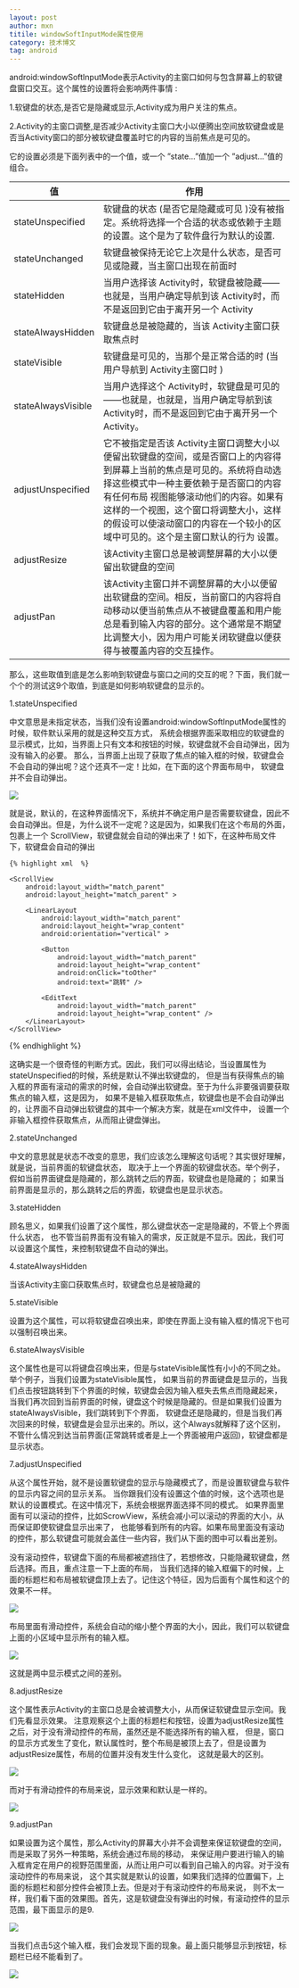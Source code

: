 ```yaml
---
layout: post
author: mxn
titile: windowSoftInputMode属性使用
category: 技术博文
tag: android
---
```


android:windowSoftInputMode表示Activity的主窗口如何与包含屏幕上的软键盘窗口交互。这个属性的设置将会影响两件事情 :

1.软键盘的状态,是否它是隐藏或显示,Activity成为用户关注的焦点。

2.Activity的主窗口调整,是否减少Activity主窗口大小以便腾出空间放软键盘或是否当Activity窗口的部分被软键盘覆盖时它的内容的当前焦点是可见的。

它的设置必须是下面列表中的一个值，或一个 ”state…”值加一个 ”adjust…”值的组合。


|              值          |                   作用  |
|            --------      |                -----   |
|     stateUnspecified     |软键盘的状态 (是否它是隐藏或可见 )没有被指定。系统将选择一个合适的状态或依赖于主题的设置。这个是为了软件盘行为默认的设置.|
|     stateUnchanged       | 软键盘被保持无论它上次是什么状态，是否可见或隐藏，当主窗口出现在前面时 |
|     stateHidden          |当用户选择该 Activity时，软键盘被隐藏——也就是，当用户确定导航到该 Activity时，而不是返回到它由于离开另一个 Activity |
|stateAlwaysHidden | 软键盘总是被隐藏的，当该 Activity主窗口获取焦点时 |
| stateVisible  |软键盘是可见的，当那个是正常合适的时 (当用户导航到 Activity主窗口时 ) |
|stateAlwaysVisible |当用户选择这个 Activity时，软键盘是可见的——也就是，也就是，当用户确定导航到该 Activity时，而不是返回到它由于离开另一个Activity。|
| adjustUnspecified | 它不被指定是否该 Activity主窗口调整大小以便留出软键盘的空间，或是否窗口上的内容得到屏幕上当前的焦点是可见的。系统将自动选择这些模式中一种主要依赖于是否窗口的内容有任何布局 视图能够滚动他们的内容。如果有这样的一个视图，这个窗口将调整大小，这样的假设可以使滚动窗口的内容在一个较小的区域中可见的。这个是主窗口默认的行为 设置。|
|adjustResize | 该Activity主窗口总是被调整屏幕的大小以便留出软键盘的空间|
| adjustPan | 该Activity主窗口并不调整屏幕的大小以便留出软键盘的空间。相反，当前窗口的内容将自动移动以便当前焦点从不被键盘覆盖和用户能总是看到输入内容的部分。这个通常是不期望比调整大小，因为用户可能关闭软键盘以便获得与被覆盖内容的交互操作。|

<!-- more -->

那么，这些取值到底是怎么影响到软键盘与窗口之间的交互的呢？下面，我们就一个个的测试这9个取值，到底是如何影响软键盘的显示的。

1.stateUnspecified

中文意思是未指定状态，当我们没有设置android:windowSoftInputMode属性的时候，软件默认采用的就是这种交互方式，
系统会根据界面采取相应的软键盘的显示模式，比如，当界面上只有文本和按钮的时候，软键盘就不会自动弹出，因为没有输入的必要。
那么，当界面上出现了获取了焦点的输入框的时候，软键盘会不会自动的弹出呢？这个还真不一定！比如，在下面的这个界面布局中，
软键盘并不会自动弹出。

![](https://raw.githubusercontent.com/mxn21/mxn21.github.io/master/public/img/img57.png)

就是说，默认的，在这种界面情况下，系统并不确定用户是否需要软键盘，因此不会自动弹出。但是，为什么说不一定呢？这是因为，如果我们在这个布局的外面，包裹上一个
ScrollView，软键盘就会自动的弹出来了！如下，在这种布局文件下，软键盘会自动的弹出

    {% highlight xml  %}
<LinearLayout xmlns:android="http://schemas.android.com/apk/res/android"
    xmlns:tools="http://schemas.android.com/tools"
    android:layout_width="match_parent"
    android:layout_height="match_parent"
    android:orientation="vertical" >

    <ScrollView
        android:layout_width="match_parent"
        android:layout_height="match_parent" >

        <LinearLayout
            android:layout_width="match_parent"
            android:layout_height="wrap_content"
            android:orientation="vertical" >

            <Button
                android:layout_width="match_parent"
                android:layout_height="wrap_content"
                android:onClick="toOther"
                android:text="跳转" />

            <EditText
                android:layout_width="match_parent"
                android:layout_height="wrap_content" />
        </LinearLayout>
    </ScrollView>
</LinearLayout>
    {% endhighlight %}

这确实是一个很奇怪的判断方式。因此，我们可以得出结论，当设置属性为stateUnspecified的时候，系统是默认不弹出软键盘的，
但是当有获得焦点的输入框的界面有滚动的需求的时候，会自动弹出软键盘。至于为什么非要强调要获取焦点的输入框，这是因为，
如果不是输入框获取焦点，软键盘也是不会自动弹出的，让界面不自动弹出软键盘的其中一个解决方案，就是在xml文件中，
设置一个非输入框控件获取焦点，从而阻止键盘弹出。


2.stateUnchanged

中文的意思就是状态不改变的意思，我们应该怎么理解这句话呢？其实很好理解，就是说，当前界面的软键盘状态，
取决于上一个界面的软键盘状态。举个例子，假如当前界面键盘是隐藏的，那么跳转之后的界面，软键盘也是隐藏的；
如果当前界面是显示的，那么跳转之后的界面，软键盘也是显示状态。


3.stateHidden

顾名思义，如果我们设置了这个属性，那么键盘状态一定是隐藏的，不管上个界面什么状态，
也不管当前界面有没有输入的需求，反正就是不显示。因此，我们可以设置这个属性，来控制软键盘不自动的弹出。


4.stateAlwaysHidden

当该Activity主窗口获取焦点时，软键盘也总是被隐藏的


5.stateVisible

设置为这个属性，可以将软键盘召唤出来，即使在界面上没有输入框的情况下也可以强制召唤出来。


6.stateAlwaysVisible

这个属性也是可以将键盘召唤出来，但是与stateVisible属性有小小的不同之处。举个例子，当我们设置为stateVisible属性，
如果当前的界面键盘是显示的，当我们点击按钮跳转到下个界面的时候，软键盘会因为输入框失去焦点而隐藏起来，
当我们再次回到当前界面的时候，键盘这个时候是隐藏的。但是如果我们设置为stateAlwaysVisible，我们跳转到下个界面，
软键盘还是隐藏的，但是当我们再次回来的时候，软键盘是会显示出来的。所以，这个Always就解释了这个区别，
不管什么情况到达当前界面(正常跳转或者是上一个界面被用户返回)，软键盘都是显示状态。


7.adjustUnspecified

从这个属性开始，就不是设置软键盘的显示与隐藏模式了，而是设置软键盘与软件的显示内容之间的显示关系。
当你跟我们没有设置这个值的时候，这个选项也是默认的设置模式。在这中情况下，系统会根据界面选择不同的模式。
如果界面里面有可以滚动的控件，比如ScrowView，系统会减小可以滚动的界面的大小，从而保证即使软键盘显示出来了，
也能够看到所有的内容。如果布局里面没有滚动的控件，那么软键盘可能就会盖住一些内容，我们从下面的图中可以看出差别。

没有滚动控件，软键盘下面的布局都被遮挡住了，若想修改，只能隐藏软键盘，然后选择。而且，重点注意一下上面的布局，
当我们选择的输入框偏下的时候，上面的标题栏和布局被软键盘顶上去了。记住这个特征，因为后面有个属性和这个的效果不一样。

![](https://raw.githubusercontent.com/mxn21/mxn21.github.io/master/public/img/img58.png)

布局里面有滑动控件，系统会自动的缩小整个界面的大小，因此，我们可以软键盘上面的小区域中显示所有的输入框。

![](https://raw.githubusercontent.com/mxn21/mxn21.github.io/master/public/img/img59.png)

这就是两中显示模式之间的差别。


8.adjustResize

这个属性表示Activity的主窗口总是会被调整大小，从而保证软键盘显示空间。我们先看显示效果。
注意观察这个上面的标题栏和按钮，设置为adjustResize属性之后，对于没有滑动控件的布局，虽然还是不能选择所有的输入框，
但是，窗口的显示方式发生了变化，默认属性时，整个布局是被顶上去了，但是设置为adjustResize属性，布局的位置并没有发生什么变化，
这就是最大的区别。

![](https://raw.githubusercontent.com/mxn21/mxn21.github.io/master/public/img/img60.png)

而对于有滑动控件的布局来说，显示效果和默认是一样的。

![](https://raw.githubusercontent.com/mxn21/mxn21.github.io/master/public/img/img61.png)


9.adjustPan

如果设置为这个属性，那么Activity的屏幕大小并不会调整来保证软键盘的空间，而是采取了另外一种策略，系统会通过布局的移动，
来保证用户要进行输入的输入框肯定在用户的视野范围里面，从而让用户可以看到自己输入的内容。对于没有滚动控件的布局来说，
这个其实就是默认的设置，如果我们选择的位置偏下，上面的标题栏和部分控件会被顶上去。但是对于有滚动控件的布局来说，
则不太一样，我们看下面的效果图。首先，这是软键盘没有弹出的时候，有滚动控件的显示范围，最下面显示的是9.

![](https://raw.githubusercontent.com/mxn21/mxn21.github.io/master/public/img/img62.png)

当我们点击5这个输入框，我们会发现下面的现象。最上面只能够显示到按钮，标题栏已经不能看到了。

![](https://raw.githubusercontent.com/mxn21/mxn21.github.io/master/public/img/img63.png)

